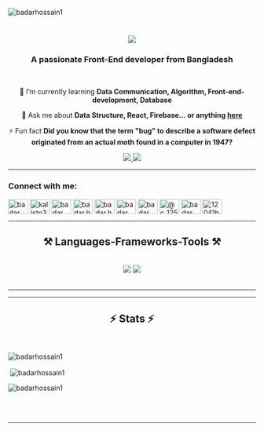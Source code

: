 <p align="left"> <img src="https://komarev.com/ghpvc/?username=badarhossain1&label=Profile%20views&color=0e75b6&style=flat" alt="badarhossain1" /> </p>

<h1 align="center">
    <img src="https://readme-typing-svg.herokuapp.com/?font=Righteous&size=35&center=true&vCenter=true&width=500&height=70&duration=4000&lines=Hi+There!+👋;+I'm+Badar+Hossain!;" />
</h1>

<h3 align="center">A passionate Front-End developer from Bangladesh</h3>

<br/>

<div align="center">
 
 
 
 🌱 I’m currently learning **Data Communication, Algorithm, Front-end-development, Database**

💬 Ask me about **Data Structure, React, Firebase... or anything [here](https://github.com/BadarHossain1)**

⚡ Fun fact **Did you know that the term "bug" to describe a software defect originated from an actual moth found in a computer in 1947?**

 </div>
 
<div align="center"> 
  <a href="mailto:badar12041@gmail.com">
    <img src="https://img.shields.io/badge/Gmail-333333?style=for-the-badge&logo=gmail&logoColor=red" />
  </a>
  <a href="https://linkedin.com/in/blank" target="_blank">
    <img src="https://img.shields.io/badge/LinkedIn-0077B5?style=for-the-badge&logo=linkedin&logoColor=white" target="_blank" />
  </a>
  
</div>

 <hr/>

 <h3 align="left">Connect with me:</h3>
<p align="left">
<a href="https://dev.to/badar_hossain" target="blank"><img align="center" src="https://raw.githubusercontent.com/rahuldkjain/github-profile-readme-generator/master/src/images/icons/Social/devto.svg" alt="badar_hossain" height="30" width="40" /></a>
<a href="https://twitter.com/kalisto307" target="blank"><img align="center" src="https://raw.githubusercontent.com/rahuldkjain/github-profile-readme-generator/master/src/images/icons/Social/twitter.svg" alt="kalisto307" height="30" width="40" /></a>
<a href="https://stackoverflow.com/users/badar hossain" target="blank"><img align="center" src="https://raw.githubusercontent.com/rahuldkjain/github-profile-readme-generator/master/src/images/icons/Social/stack-overflow.svg" alt="badar hossain" height="30" width="40" /></a>
<a href="https://fb.com/badar.hossain.92" target="blank"><img align="center" src="https://raw.githubusercontent.com/rahuldkjain/github-profile-readme-generator/master/src/images/icons/Social/facebook.svg" alt="badar.hossain.92" height="30" width="40" /></a>
<a href="https://instagram.com/badar.hossain.92" target="blank"><img align="center" src="https://raw.githubusercontent.com/rahuldkjain/github-profile-readme-generator/master/src/images/icons/Social/instagram.svg" alt="badar.hossain.92" height="30" width="40" /></a>
<a href="https://dribbble.com/badar_hossain" target="blank"><img align="center" src="https://raw.githubusercontent.com/rahuldkjain/github-profile-readme-generator/master/src/images/icons/Social/dribbble.svg" alt="badar_hossain" height="30" width="40" /></a>
<a href="https://www.behance.net/badar hossain" target="blank"><img align="center" src="https://raw.githubusercontent.com/rahuldkjain/github-profile-readme-generator/master/src/images/icons/Social/behance.svg" alt="badar hossain" height="30" width="40" /></a>
<a href="https://www.hackerrank.com/@c_125_badar" target="blank"><img align="center" src="https://raw.githubusercontent.com/rahuldkjain/github-profile-readme-generator/master/src/images/icons/Social/hackerrank.svg" alt="@c_125_badar" height="30" width="40" /></a>
<a href="https://codeforces.com/profile/badar_codes" target="blank"><img align="center" src="https://raw.githubusercontent.com/rahuldkjain/github-profile-readme-generator/master/src/images/icons/Social/codeforces.svg" alt="badar_codes" height="30" width="40" /></a>
<a href="https://www.leetcode.com/12041badarhossain" target="blank"><img align="center" src="https://raw.githubusercontent.com/rahuldkjain/github-profile-readme-generator/master/src/images/icons/Social/leet-code.svg" alt="12041badarhossain" height="30" width="40" /></a>
</p>

 <hr/>

 
<h2 align="center">⚒️ Languages-Frameworks-Tools ⚒️</h2>
<br/>
<div align="center">
    <img src="https://skillicons.dev/icons?i=react,bootstrap,html,css,vscode,github,figma,tailwind,git" />
    <img src="https://skillicons.dev/icons?i=nodejs,python,javascript,firebase,mongodb,c,cpp" /><br>
</div>

<br/>
<hr/>



<hr/>

<h2 align="center">⚡ Stats ⚡</h2>
<br>

<p><img align="center" src="https://github-readme-stats.vercel.app/api/top-langs?username=badarhossain1&show_icons=true&locale=en&layout=compact" alt="badarhossain1" /></p>

<p>&nbsp;<img align="center" src="https://github-readme-stats.vercel.app/api?username=badarhossain1&show_icons=true&locale=en" alt="badarhossain1" /></p>

<p><img align="center" src="https://github-readme-streak-stats.herokuapp.com/?user=badarhossain1&" alt="badarhossain1" /></p>


<br/><br/>

<hr/>

<br/>



<br/>
